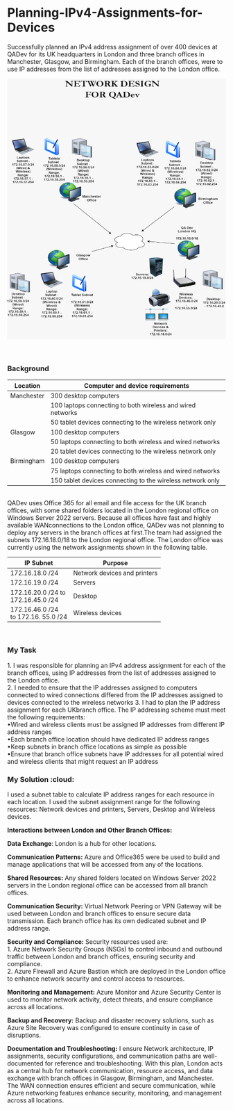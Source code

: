 # Planning-IPv4-Assignments-for-Devices
Successfully planned an IPv4 address assignment of over 400 devices at QADev for its UK headquarters in London and three branch offices in Manchester, Glasgow, and Birmingham. Each of the branch offices, were to use IP addresses from the list of addresses assigned to the London office. 


<p><img src="QADev-Network-Diagram.png" alt="QADev Newtork Diagram" width="900" height="600"></p>
<br>
<h3>Background</h3>
<link rel="stylesheet" href="/css/styles.css">
<table class="tg">
<thead>
  <tr>
    <th class="tg-fymr">Location</th>
    <th class="tg-fymr">Computer and device requirements</th>
  </tr>
</thead>
<tbody>
  <tr>
    <td class="tg-0pky">Manchester</td>
    <td class="tg-0pky">300 desktop computers</td>
  </tr>
  <tr>
    <td class="tg-0lax"></td>
    <td class="tg-0lax">100 laptops connecting to both wireless and wired networks</td>
  </tr>
  <tr>
    <td class="tg-0lax"></td>
    <td class="tg-0lax">50 tablet devices connecting to the wireless network only</td>
  </tr>
  <tr>
    <td class="tg-0lax">Glasgow</td>
    <td class="tg-0lax">100 desktop computers</td>
  </tr>
  <tr>
    <td class="tg-0lax"></td>
    <td class="tg-0lax">50 laptops connecting to both wireless and wired networks</td>
  </tr>
  <tr>
    <td class="tg-0lax"></td>
    <td class="tg-0lax">20 tablet devices connecting to the wireless network only</td>
  </tr>
  <tr>
    <td class="tg-0lax">Birmingham</td>
    <td class="tg-0lax">100 desktop computers</td>
  </tr>
  <tr>
    <td class="tg-0pky"></td>
    <td class="tg-0pky">75 laptops connecting to both wireless and wired networks</td>
  </tr>
  <tr>
    <td class="tg-0pky"></td>
    <td class="tg-0pky">150 tablet devices connecting to the wireless network only</td>
  </tr>
</tbody>
</table><br>
QADev uses Office 365 for all email and file access for the UK branch offices, with some shared folders located in the London regional office on Windows Server 2022 servers. Because all offices have fast and highly available WANconnections to the London office, QADev was not planning to deploy any servers in the branch offices at first.The team had assigned the subnets 172.16.18.0/18 to the London regional office. The London office was currently using the network assignments shown in the following table.<br>
<table class="tg">
<thead>
  <tr>
    <th class="tg-fymr">IP Subnet</th>
    <th class="tg-fymr">Purpose</th>
  </tr>
</thead>
<tbody>
  <tr>
    <td class="tg-0pky">172.16.18.0 /24</td>
    <td class="tg-0pky">Network devices and printers</td>
  </tr>
  <tr>
    <td class="tg-0lax">172.16.19.0 /24</td>
    <td class="tg-0lax">Servers</td>
  </tr>
  <tr>
    <td class="tg-0lax">172.16.20.0 /24 to <br>172.16.45.0 /24</td>
    <td class="tg-0lax">Desktop</td>
  </tr>
  <tr>
    <td class="tg-0lax">172.16.46.0 /24 <br>to 172.16. 55.0 /24</td>
    <td class="tg-0lax">Wireless devices</td>
  </tr>
</tbody>
</table><br>
<h3>My Task</h3>
1. I was responsible for planning an IPv4 address assignment for each of the branch offices, using IP addresses from the list of addresses assigned to the London office.<br> 
2. I needed to ensure that the IP addresses assigned to computers connected to wired connections differed from the IP addresses assigned to devices connected to the wireless networks                                                                          3. I had to plan the IP address assignment for each UKbranch office. The IP addressing scheme must meet the following requirements: <br>
    •Wired and wireless clients must be assigned IP addresses from different IP address ranges<br>
    •Each branch office location should have dedicated IP address ranges<br>
    •Keep subnets in branch office locations as simple as possible<br>
    •Ensure that branch office subnets have IP addresses for all potential wired and wireless clients that might request an IP       address<br>
    
<h3>My Solution  :cloud:</h3>
I used a subnet table to calculate IP address ranges for each resource in each location. I used the subnet assignment range for the following resources: Network devices and printers, Servers, Desktop and Wireless devices.<br>

<b>Interactions between London and Other Branch Offices:</b><br>

<b>Data Exchange</b>:
London is a hub for other locations.<br>

<b>Communication Patterns:</b>
Azure and Office365 were be used to build and manage applications that will be accessed from any of the locations.<br>

<b>Shared Resources:</b>
Any shared folders located on Windows Server 2022 servers in the London regional office can be accessed from all branch offices.<br>

<b>Communication Security:</b>
Virtual Network Peering or VPN Gateway will be used between London and branch offices to ensure secure data transmission.
Each branch office has its own dedicated subnet and IP address range.

<b>Security and Compliance:</b>
Security resources used are:<br> 1. Azure Network Security Groups (NSGs) to control inbound and outbound traffic between London and branch offices, ensuring security and compliance.<br> 2. Azure Firewall and Azure Bastion which are deployed in the London office to enhance network security and control access to resources.<br>

<b>Monitoring and Management:</b>
Azure Monitor and Azure Security Center is used to monitor network activity, detect threats, and ensure compliance across all locations.<br>

<b>Backup and Recovery:</b>
Backup and disaster recovery solutions, such as Azure Site Recovery was configured to ensure continuity in case of disruptions.<br>

<b>Documentation and Troubleshooting:</b>
I ensure Network architecture, IP assignments, security configurations, and communication paths are well-documented for reference and troubleshooting.
With this plan, London acts as a central hub for network communication, resource access, and data exchange with branch offices in Glasgow, Birmingham, and Manchester. The WAN connection ensures efficient and secure communication, while Azure networking features enhance security, monitoring, and management across all locations.

